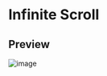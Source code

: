 # Infinite Scroll
## Preview
![image](https://user-images.githubusercontent.com/42564050/131237917-7fafdcb9-34c6-4f84-a9b5-c31106141304.png)
